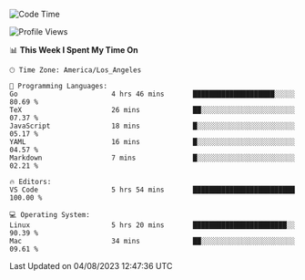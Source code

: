 <!--START_SECTION:waka-->
![Code Time](http://img.shields.io/badge/Code%20Time-500%20hrs%2013%20mins-blue)

![Profile Views](http://img.shields.io/badge/Profile%20Views-0-blue)

📊 **This Week I Spent My Time On** 

```text
🕑︎ Time Zone: America/Los_Angeles

💬 Programming Languages: 
Go                       4 hrs 46 mins       ████████████████████░░░░░   80.69 % 
TeX                      26 mins             ██░░░░░░░░░░░░░░░░░░░░░░░   07.37 % 
JavaScript               18 mins             █░░░░░░░░░░░░░░░░░░░░░░░░   05.17 % 
YAML                     16 mins             █░░░░░░░░░░░░░░░░░░░░░░░░   04.57 % 
Markdown                 7 mins              █░░░░░░░░░░░░░░░░░░░░░░░░   02.21 % 

🔥 Editors: 
VS Code                  5 hrs 54 mins       █████████████████████████   100.00 % 

💻 Operating System: 
Linux                    5 hrs 20 mins       ███████████████████████░░   90.39 % 
Mac                      34 mins             ██░░░░░░░░░░░░░░░░░░░░░░░   09.61 % 
```


 Last Updated on 04/08/2023 12:47:36 UTC
<!--END_SECTION:waka-->
